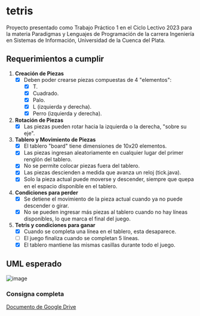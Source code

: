 # tetris

Proyecto presentado como Trabajo Práctico 1 en el Ciclo Lectivo 2023 para la materia Paradigmas y Lenguajes de Programación de la carrera Ingeniería en Sistemas de Información, Universidad de la Cuenca del Plata.

## Requerimientos a cumplir

1. **Creación de Piezas**
    - [x] Deben poder crearse piezas compuestas de 4 "elementos":
        - [x] T.
        - [x] Cuadrado.
        - [x] Palo.
        - [x] L (izquierda y derecha).
        - [x] Perro (izquierda y derecha).

2. **Rotación de Piezas**
    - [x] Las piezas pueden rotar hacia la izquierda o la derecha, "sobre su eje".

3. **Tablero y Movimiento de Piezas**
    - [x] El tablero "board" tiene dimensiones de 10x20 elementos.
    - [x] Las piezas ingresan aleatoriamente en cualquier lugar del primer renglón del tablero.
    - [x] No se permite colocar piezas fuera del tablero.
    - [x] Las piezas descienden a medida que avanza un reloj (tick.java).
    - [x] Solo la pieza actual puede moverse y descender, siempre que quepa en el espacio disponible en el tablero.

4. **Condiciones para perder**
    - [x] Se detiene el movimiento de la pieza actual cuando ya no puede descender o girar.
    - [x] No se pueden ingresar más piezas al tablero cuando no hay líneas disponibles, lo que marca el final del juego.

5. **Tetris y condiciones para ganar**
    - [x] Cuando se completa una línea en el tablero, esta desaparece.
    - [ ] El juego finaliza cuando se completan 5 líneas.
    - [x] El tablero mantiene las mismas casillas durante todo el juego.
  
## UML esperado
![image](https://github.com/StivenAlexis/tetris/assets/68785609/b91a00b5-88d2-4cf7-aadc-d02ebfb3b4a6)


### Consigna completa

[Documento de Google Drive](https://docs.google.com/document/d/1Q8-DyXBk7Z8GW0YhhHe6swtRJrqpNcLw9915FJjFH9Y/)

